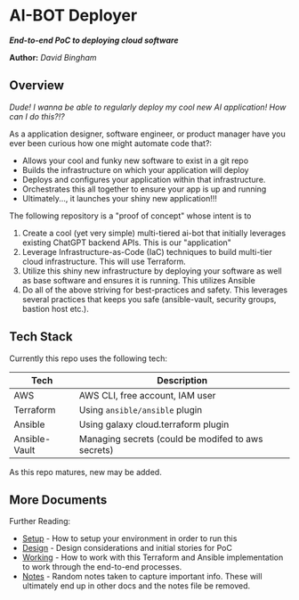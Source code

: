 AI-BOT Deployer
===============

***End-to-end PoC to deploying cloud software***

**Author:** *David Bingham*

## Overview

_Dude! I wanna be able to regularly deploy my cool new AI application! How can
I do this?!?_

As a application designer, software engineer, or product manager have you ever 
been curious how one might automate code that?:

* Allows your cool and funky new software to exist in a git repo
* Builds the infrastructure on which your application will deploy
* Deploys and configures your application within that infrastructure.
* Orchestrates this all together to ensure your app is up and running
* Ultimately..., it launches your shiny new application!!!

The following repository is a "proof of concept" whose intent is to

1. Create a cool (yet very simple) multi-tiered ai-bot that initially leverages
   existing ChatGPT backend APIs. This is our "application"
2. Leverage Infrastructure-as-Code (IaC) techniques to build multi-tier cloud
   infrastructure. This will use Terraform.
3. Utilize this shiny new infrastructure by deploying your software as well as 
   base software and ensures it is running. This utilizes Ansible
4. Do all of the above striving for best-practices and safety. This leverages
   several practices that keeps you safe (ansible-vault, security groups,
   bastion host etc.).

## Tech Stack
Currently this repo uses the following tech:

| Tech          | Description                                        |
|---------------|----------------------------------------------------|
| AWS           | AWS CLI, free account, IAM user                    |
| Terraform     | Using `ansible/ansible` plugin                     |
| Ansible       | Using galaxy cloud.terraform plugin                |
| Ansible-Vault | Managing secrets (could be modifed to aws secrets) |

As this repo matures, new may be added.

## More Documents

Further Reading:
* [Setup](README_SETUP) - How to setup your environment in order to run this
* [Design](README_DESIGN) - Design considerations and initial stories for PoC
* [Working](README_WORKING) - How to work with this Terraform and Ansible 
  implementation to work through the end-to-end processes.
* [Notes](README_NOTES) - Random notes taken to capture important info. These
  will ultimately end up in other docs and the notes file be removed.
